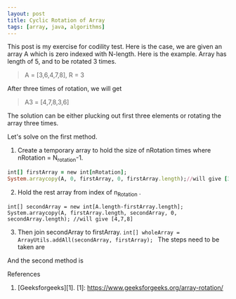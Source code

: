 ```yaml
---
layout: post
title: Cyclic Rotation of Array 
tags: [array, java, algorithms]
---
```


This post is my exercise for codility test. Here is the case, we are given an array A which is zero indexed with N-length. Here is the example. Array has length of 5, and to be rotated 3 times. 
> A = [3,6,4,7,8], R = 3

After three times of rotation, we will get

>A3 = [4,7,8,3,6]

The solution can be either plucking out first three elements or rotating the array three times.

Let's solve on the first method.
1. Create a temporary array to hold the size of nRotation times where nRotation = N<sub>rotation</sub>-1.
```ruby
int[] firstArray = new int[nRotation];
System.arraycopy(A, 0, firstArray, 0, firstArray.length);//will give [3,6]
```
2. Hold the rest array from index of n<sub>Rotation</sub> .
```
int[] secondArray = new int[A.length-firstArray.length];
System.arraycopy(A, firstArray.length, secondArray, 0, secondArray.length);	//will give [4,7,8]
```
3. Then join secondArray to firstArray.
`int[] wholeArray = ArrayUtils.addAll(secondArray, firstArray);
`
The steps need to be taken are

And the second method is


References<br>
1. [Geeksforgeeks][1].
[1]: https://www.geeksforgeeks.org/array-rotation/
